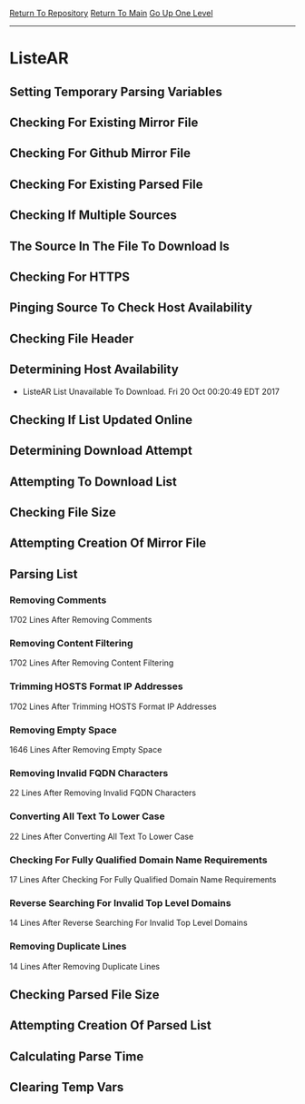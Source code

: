 [Return To Repository](https://github.com/deathbybandaid/piholeparser/)
[Return To Main](https://github.com/deathbybandaid/piholeparser/blob/master/RecentRunLogs/Mainlog.md)
[Go Up One Level](https://github.com/deathbybandaid/piholeparser/blob/master/RecentRunLogs/TopLevelScripts/30-Processing-Blacklists.md)
____________________________________
# ListeAR
## Setting Temporary Parsing Variables
## Checking For Existing Mirror File
## Checking For Github Mirror File
## Checking For Existing Parsed File
## Checking If Multiple Sources
## The Source In The File To Download Is
## Checking For HTTPS
## Pinging Source To Check Host Availability
## Checking File Header
## Determining Host Availability
* ListeAR List Unavailable To Download. Fri 20 Oct 00:20:49 EDT 2017
## Checking If List Updated Online
## Determining Download Attempt
## Attempting To Download List
## Checking File Size
## Attempting Creation Of Mirror File
## Parsing List
### Removing Comments
1702 Lines After Removing Comments
### Removing Content Filtering
1702 Lines After Removing Content Filtering
### Trimming HOSTS Format IP Addresses
1702 Lines After Trimming HOSTS Format IP Addresses
### Removing Empty Space
1646 Lines After Removing Empty Space
### Removing Invalid FQDN Characters
22 Lines After Removing Invalid FQDN Characters
### Converting All Text To Lower Case
22 Lines After Converting All Text To Lower Case
### Checking For Fully Qualified Domain Name Requirements
17 Lines After Checking For Fully Qualified Domain Name Requirements
### Reverse Searching For Invalid Top Level Domains
14 Lines After Reverse Searching For Invalid Top Level Domains
### Removing Duplicate Lines
14 Lines After Removing Duplicate Lines
## Checking Parsed File Size
## Attempting Creation Of Parsed List
## Calculating Parse Time
## Clearing Temp Vars
